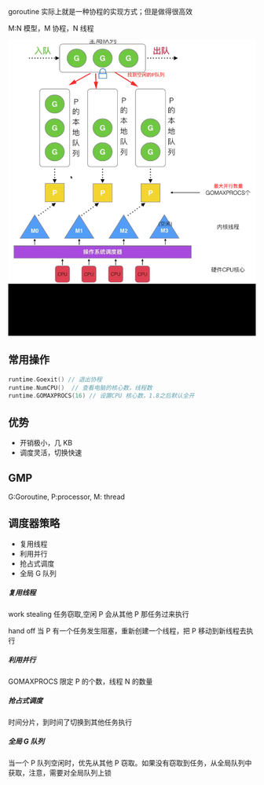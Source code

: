 goroutine 实际上就是一种协程的实现方式；但是做得很高效

M:N 模型，M 协程，N 线程

![go协程调度器](go协程调度器.jpg)

## 常用操作

```go
runtime.Goexit() // 退出协程
runtime.NumCPU()  // 查看电脑的核心数，线程数
runtime.GOMAXPROCS(16) // 设置CPU 核心数，1.8之后默认全开

```

## 优势

- 开销极小，几 KB
- 调度灵活，切换快速

## GMP

G:Goroutine, P:processor, M: thread

## 调度器策略

- 复用线程
- 利用并行
- 抢占式调度
- 全局 G 队列

##### 复用线程

work stealing 任务窃取,空闲 P 会从其他 P 那任务过来执行

hand off 当 P 有一个任务发生阻塞，重新创建一个线程，把 P 移动到新线程去执行

##### 利用并行

GOMAXPROCS 限定 P 的个数，线程 N 的数量

##### 抢占式调度

时间分片，到时间了切换到其他任务执行

##### 全局 G 队列

当一个 P 队列空闲时，优先从其他 P 窃取。如果没有窃取到任务，从全局队列中获取，注意，需要对全局队列上锁
